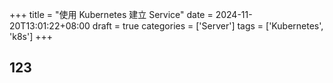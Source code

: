 +++
title = "使用 Kubernetes 建立 Service"
date = 2024-11-20T13:01:22+08:00
draft = true
categories = ['Server']
tags = ['Kubernetes', 'k8s']
+++

## 123

